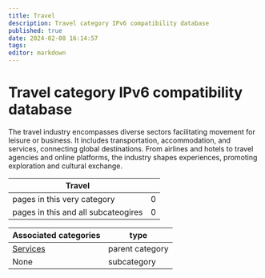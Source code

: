 ```yaml
---
title: Travel
description: Travel category IPv6 compatibility database
published: true
date: 2024-02-08 16:14:57 
tags:
editor: markdown
---
```


# Travel category IPv6 compatibility database


The travel industry encompasses diverse sectors facilitating movement for leisure or business. It includes transportation, accommodation, and services, connecting global destinations. From airlines and hotels to travel agencies and online platforms, the industry shapes experiences, promoting exploration and cultural exchange.


| Travel   |   |
| - | - |
| pages in this very category | 0 |
| pages in this and all subcateogires | 0 |

| Associated categories | type |
| - | - |
| [Services](../Services) | parent category |
| None | subcategory |